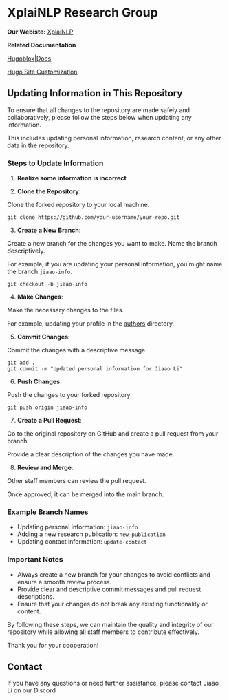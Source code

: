 # XplaiNLP Research Group
**Our Webiste:**
[XplaiNLP](https://xplainlp.github.io)

**Related Documentation**

[Hugoblox|Docs](https://bootstrap.hugoblox.com)

[Hugo Site Customization](https://bootstrap.hugoblox.com/getting-started/customization/)

## Updating Information in This Repository

To ensure that all changes to the repository are made safely and collaboratively, please follow the steps below when updating any information. 

This includes updating personal information, research content, or any other data in the repository.

### Steps to Update Information
1. **Realize some information is incorrect**

2. **Clone the Repository**: 

Clone the forked repository to your local machine.

    
    git clone https://github.com/your-username/your-repo.git
    

3. **Create a New Branch**: 

Create a new branch for the changes you want to make. Name the branch descriptively. 

For example, if you are updating your personal information, you might name the branch `jiaao-info`.

    
    git checkout -b jiaao-info
    

4. **Make Changes**: 

Make the necessary changes to the files. 

For example, updating your profile in the [authors](http://_vscodecontentref_/1) directory.

5. **Commit Changes**: 

Commit the changes with a descriptive message.

    
    git add .
    git commit -m "Updated personal information for Jiaao Li"
    

6. **Push Changes**: 

Push the changes to your forked repository.

    
    git push origin jiaao-info
    

7. **Create a Pull Request**: 

Go to the original repository on GitHub and create a pull request from your branch. 

Provide a clear description of the changes you have made.

8. **Review and Merge**: 

Other staff members can review the pull request. 

Once approved, it can be merged into the main branch.

### Example Branch Names

- Updating personal information: `jiaao-info`
- Adding a new research publication: `new-publication`
- Updating contact information: `update-contact`

### Important Notes

- Always create a new branch for your changes to avoid conflicts and ensure a smooth review process.
- Provide clear and descriptive commit messages and pull request descriptions.
- Ensure that your changes do not break any existing functionality or content.

By following these steps, we can maintain the quality and integrity of our repository while allowing all staff members to contribute effectively.

Thank you for your cooperation!

## Contact

If you have any questions or need further assistance, please contact Jiaao Li on our Discord
